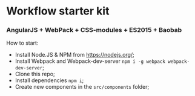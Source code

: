 # Workflow starter kit

### AngularJS + WebPack + CSS-modules + ES2015 + Baobab

How to start:
* Install Node.JS & NPM from https://nodejs.org/;
* Install Webpack and Webpack-dev-server `npm i -g webpack webpack-dev-server`;
* Clone this repo;
* Install dependencies `npm i`;
* Create new components in the `src/components` folder;
